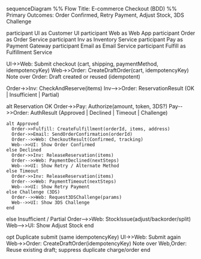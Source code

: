 sequenceDiagram
  %% Flow Title: E-commerce Checkout (BDD)
  %% Primary Outcomes: Order Confirmed, Retry Payment, Adjust Stock, 3DS Challenge

  participant UI as Customer UI
  participant Web as Web App
  participant Order as Order Service
  participant Inv as Inventory Service
  participant Pay as Payment Gateway
  participant Email as Email Service
  participant Fulfill as Fulfillment Service

  UI->>Web: Submit checkout (cart, shipping, paymentMethod, idempotencyKey)
  Web->>Order: CreateDraftOrder(cart, idempotencyKey)
  Note over Order: Draft created or reused (idempotent)

  Order->>Inv: CheckAndReserve(items)
  Inv-->>Order: ReservationResult (OK | Insufficient | Partial)

  alt Reservation OK
    Order->>Pay: Authorize(amount, token, 3DS?)
    Pay-->>Order: AuthResult (Approved | Declined | Timeout | Challenge)

    alt Approved
      Order->>Fulfill: CreateFulfillment(orderId, items, address)
      Order->>Email: SendOrderConfirmation(orderId)
      Order-->>Web: CheckoutResult(Confirmed, tracking)
      Web-->>UI: Show Order Confirmed
    else Declined
      Order->>Inv: ReleaseReservation(items)
      Order-->>Web: PaymentDeclined(nextSteps)
      Web-->>UI: Show Retry / Alternate Method
    else Timeout
      Order->>Inv: ReleaseReservation(items)
      Order-->>Web: PaymentTimeout(nextSteps)
      Web-->>UI: Show Retry Payment
    else Challenge (3DS)
      Order-->>Web: Request3DSChallenge(params)
      Web-->>UI: Show 3DS Challenge
    end

  else Insufficient / Partial
    Order-->>Web: StockIssue(adjust/backorder/split)
    Web-->>UI: Show Adjust Stock
  end

  opt Duplicate submit (same idempotencyKey)
    UI->>Web: Submit again
    Web->>Order: CreateDraftOrder(idempotencyKey)
    Note over Web,Order: Reuse existing draft; suppress duplicate charge/order
  end
